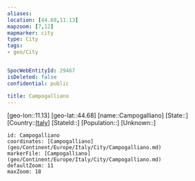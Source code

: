 ```yaml
---
aliases: 
location: [44.68,11.13]
mapzoom: [7,12] 
mapmarker: city 
type: City
tags:
- geo/City


SpocWebEntityId: 29467
isDeleted: false
confidential: public

title: Campogalliano
---
```

[geo-lon::11.13]
[geo-lat::44.68]
[name::Campogalliano]
[State::]
[Country::[Italy](geo/Continent/Europe/Italy.md)]
[StateId::]
[Population::]
[Unknown::]


```leaflet
id: Campogalliano
coordinates: [Campogalliano](geo/Continent/Europe/Italy/City/Campogalliano.md)
markerFile: [Campogalliano](geo/Continent/Europe/Italy/City/Campogalliano.md)
defaultZoom: 11 
maxZoom: 18
```


